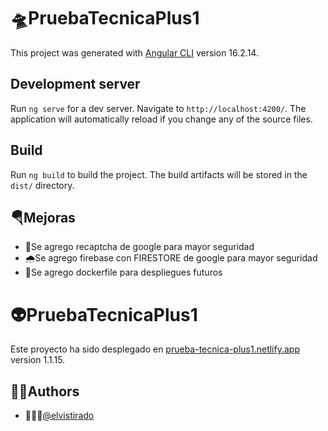 # 🛸PruebaTecnicaPlus1

This project was generated with [Angular CLI](https://github.com/angular/angular-cli) version 16.2.14.

## Development server

Run `ng serve` for a dev server. Navigate to `http://localhost:4200/`. The application will automatically reload if you change any of the source files.

## Build

Run `ng build` to build the project. The build artifacts will be stored in the `dist/` directory.
## 🪂Mejoras 
* 🧱Se agrego recaptcha de google para mayor seguridad 
* 🌧️Se agrego firebase con FIRESTORE  de google para mayor seguridad 
* 🐋Se agrego dockerfile para despliegues futuros

# 👽PruebaTecnicaPlus1

Este proyecto ha sido desplegado en  [prueba-tecnica-plus1.netlify.app](https://main--prueba-tecnica-plus1.netlify.app/) version 1.1.15.

## 👨‍🚀Authors

- 🚀🚀🚀[@elvistirado](https://www.elvis.tirado.com)
